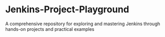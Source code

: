 # Jenkins-Project-Playground
A comprehensive repository for exploring and mastering Jenkins through hands-on projects and practical examples
